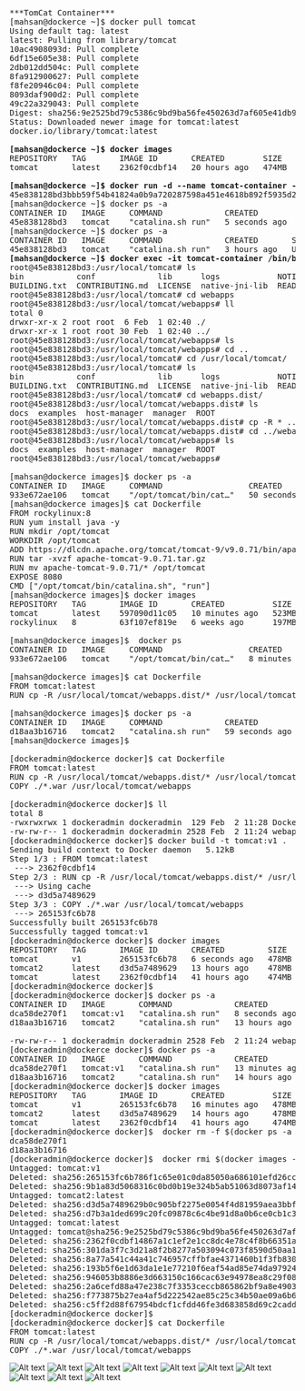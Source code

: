 <pre>
***TomCat Container***
[mahsan@dockerce ~]$ docker pull tomcat
Using default tag: latest
latest: Pulling from library/tomcat
10ac4908093d: Pull complete
6df15e605e38: Pull complete
2db012dd504c: Pull complete
8fa912900627: Pull complete
f8fe20946c04: Pull complete
8093daf900d2: Pull complete
49c22a329043: Pull complete
Digest: sha256:9e2525bd79c5386c9bd9ba56fe450263d7af605e41db9fead44e1969379b588a
Status: Downloaded newer image for tomcat:latest
docker.io/library/tomcat:latest

<b>[mahsan@dockerce ~]$ docker images</b>
REPOSITORY   TAG       IMAGE ID       CREATED        SIZE
tomcat       latest    2362f0cdbf14   20 hours ago   474MB

<b>[mahsan@dockerce ~]$ docker run -d --name tomcat-container -p 8081:8080 tomcat</b>
45e838128bd3bbb59f54b41824a0b9a720287598a451e4618b892f5935d23164
[mahsan@dockerce ~]$ docker ps -a
CONTAINER ID   IMAGE     COMMAND             CREATED         STATUS         PORTS                                       NAMES
45e838128bd3   tomcat    "catalina.sh run"   5 seconds ago   Up 4 seconds   0.0.0.0:8081->8080/tcp, :::8081->8080/tcp   tomcat-container
[mahsan@dockerce ~]$ docker ps -a
CONTAINER ID   IMAGE     COMMAND             CREATED       STATUS       PORTS                                       NAMES
45e838128bd3   tomcat    "catalina.sh run"   3 hours ago   Up 3 hours   0.0.0.0:8081->8080/tcp, :::8081->8080/tcp   tomcat-container
<b>[mahsan@dockerce ~]$ docker exec -it tomcat-container /bin/bash</b>
root@45e838128bd3:/usr/local/tomcat# ls
bin           conf             lib      logs            NOTICE     RELEASE-NOTES  temp     webapps.dist
BUILDING.txt  CONTRIBUTING.md  LICENSE  native-jni-lib  README.md  RUNNING.txt    webapps  work
root@45e838128bd3:/usr/local/tomcat# cd webapps
root@45e838128bd3:/usr/local/tomcat/webapps# ll
total 0
drwxr-xr-x 2 root root  6 Feb  1 02:40 ./
drwxr-xr-x 1 root root 30 Feb  1 02:40 ../
root@45e838128bd3:/usr/local/tomcat/webapps# ls
root@45e838128bd3:/usr/local/tomcat/webapps# cd ..
root@45e838128bd3:/usr/local/tomcat# cd /usr/local/tomcat/
root@45e838128bd3:/usr/local/tomcat# ls
bin           conf             lib      logs            NOTICE     RELEASE-NOTES  temp     webapps.dist
BUILDING.txt  CONTRIBUTING.md  LICENSE  native-jni-lib  README.md  RUNNING.txt    webapps  work
root@45e838128bd3:/usr/local/tomcat# cd webapps.dist/
root@45e838128bd3:/usr/local/tomcat/webapps.dist# ls
docs  examples  host-manager  manager  ROOT
root@45e838128bd3:/usr/local/tomcat/webapps.dist# cp -R * ../webapps/
root@45e838128bd3:/usr/local/tomcat/webapps.dist# cd ../webapps
root@45e838128bd3:/usr/local/tomcat/webapps# ls
docs  examples  host-manager  manager  ROOT
root@45e838128bd3:/usr/local/tomcat/webapps#

[mahsan@dockerce images]$ docker ps -a
CONTAINER ID   IMAGE     COMMAND                  CREATED          STATUS          PORTS                                       NAMES
933e672ae106   tomcat    "/opt/tomcat/bin/cat…"   50 seconds ago   Up 50 seconds   0.0.0.0:8083->8080/tcp, :::8083->8080/tcp   mytocat-server
[mahsan@dockerce images]$ cat Dockerfile
FROM rockylinux:8
RUN yum install java -y
RUN mkdir /opt/tomcat
WORKDIR /opt/tomcat
ADD https://dlcdn.apache.org/tomcat/tomcat-9/v9.0.71/bin/apache-tomcat-9.0.71.tar.gz .
RUN tar -xvzf apache-tomcat-9.0.71.tar.gz
RUN mv apache-tomcat-9.0.71/* /opt/tomcat
EXPOSE 8080
CMD ["/opt/tomcat/bin/catalina.sh", "run"]
[mahsan@dockerce images]$ docker images
REPOSITORY   TAG       IMAGE ID       CREATED          SIZE
tomcat       latest    597090d11c05   10 minutes ago   523MB
rockylinux   8         63f107ef819e   6 weeks ago      197MB

[mahsan@dockerce images]$  docker ps
CONTAINER ID   IMAGE     COMMAND                  CREATED         STATUS         PORTS                                       NAMES
933e672ae106   tomcat    "/opt/tomcat/bin/cat…"   8 minutes ago   Up 8 minutes   0.0.0.0:8083->8080/tcp, :::8083->8080/tcp   mytocat-server

[mahsan@dockerce images]$ cat Dockerfile
FROM tomcat:latest
RUN cp -R /usr/local/tomcat/webapps.dist/* /usr/local/tomcat/webapps

[mahsan@dockerce images]$ docker ps -a
CONTAINER ID   IMAGE     COMMAND             CREATED          STATUS          PORTS                                       NAMES
d18aa3b16716   tomcat2   "catalina.sh run"   59 seconds ago   Up 58 seconds   0.0.0.0:8085->8080/tcp, :::8085->8080/tcp   tomcat2
[mahsan@dockerce images]$

[dockeradmin@dockerce docker]$ cat Dockerfile
FROM tomcat:latest
RUN cp -R /usr/local/tomcat/webapps.dist/* /usr/local/tomcat/webapps
COPY ./*.war /usr/local/tomcat/webapps

[dockeradmin@dockerce docker]$ ll
total 8
-rwxrwxrwx 1 dockeradmin dockeradmin  129 Feb  2 11:28 Dockerfile
-rw-rw-r-- 1 dockeradmin dockeradmin 2528 Feb  2 11:24 webapp.war
[dockeradmin@dockerce docker]$ docker build -t tomcat:v1 .
Sending build context to Docker daemon   5.12kB
Step 1/3 : FROM tomcat:latest
 ---> 2362f0cdbf14
Step 2/3 : RUN cp -R /usr/local/tomcat/webapps.dist/* /usr/local/tomcat/webapps
 ---> Using cache
 ---> d3d5a7489629
Step 3/3 : COPY ./*.war /usr/local/tomcat/webapps
 ---> 265153fc6b78
Successfully built 265153fc6b78
Successfully tagged tomcat:v1
[dockeradmin@dockerce docker]$ docker images
REPOSITORY   TAG       IMAGE ID       CREATED         SIZE
tomcat       v1        265153fc6b78   6 seconds ago   478MB
tomcat2      latest    d3d5a7489629   13 hours ago    478MB
tomcat       latest    2362f0cdbf14   41 hours ago    474MB
[dockeradmin@dockerce docker]$
[dockeradmin@dockerce docker]$ docker ps -a
CONTAINER ID   IMAGE       COMMAND             CREATED         STATUS         PORTS                                       NAMES
dca58de270f1   tomcat:v1   "catalina.sh run"   8 seconds ago   Up 6 seconds   0.0.0.0:8086->8080/tcp, :::8086->8080/tcp   tomcatv1
d18aa3b16716   tomcat2     "catalina.sh run"   13 hours ago    Up 13 hours    0.0.0.0:8085->8080/tcp, :::8085->8080/tcp   tomcat2

-rw-rw-r-- 1 dockeradmin dockeradmin 2528 Feb  2 11:24 webapp.war
[dockeradmin@dockerce docker]$ docker ps -a
CONTAINER ID   IMAGE       COMMAND             CREATED          STATUS          PORTS                                       NAMES
dca58de270f1   tomcat:v1   "catalina.sh run"   13 minutes ago   Up 13 minutes   0.0.0.0:8086->8080/tcp, :::8086->8080/tcp   tomcatv1
d18aa3b16716   tomcat2     "catalina.sh run"   14 hours ago     Up 14 hours     0.0.0.0:8085->8080/tcp, :::8085->8080/tcp   tomcat2
[dockeradmin@dockerce docker]$ docker images
REPOSITORY   TAG       IMAGE ID       CREATED          SIZE
tomcat       v1        265153fc6b78   16 minutes ago   478MB
tomcat2      latest    d3d5a7489629   14 hours ago     478MB
tomcat       latest    2362f0cdbf14   41 hours ago     474MB
[dockeradmin@dockerce docker]$  docker rm -f $(docker ps -a -q)
dca58de270f1
d18aa3b16716
[dockeradmin@dockerce docker]$  docker rmi $(docker images -a -q)
Untagged: tomcat:v1
Deleted: sha256:265153fc6b786f1c65e01c0da85050a686101efd26cc9d76a6f788f75fde77e7
Deleted: sha256:9b1a83d5068316c0bd0b19e324b5ab51063d8073af1460340e4827d6d24aec49
Untagged: tomcat2:latest
Deleted: sha256:d3d5a7489629b0c905bf2275e0054f4d81959aea3bbfaae2ad0c31ff0267424b
Deleted: sha256:d7b3a1ded699c20fc09878c6c4be91d8a0b6ce0cb1c36bb3fca436c24e1d372f
Untagged: tomcat:latest
Untagged: tomcat@sha256:9e2525bd79c5386c9bd9ba56fe450263d7af605e41db9fead44e1969379b588a
Deleted: sha256:2362f0cdbf14867a1c1ef2e1cc8dc4e78c4f8b66351acdbe71c8ab938e54f364
Deleted: sha256:301da3f7c3d21a8f2b8277a503094c073f8590d50aa14d3ff61474a408b24173
Deleted: sha256:8a77a541c44a41c746957cffbfae4371460b1f3fb830e1efdafc54851410c95f
Deleted: sha256:193b5f6e1d63da1e1e77210f6eaf54ad85e74da97924e0c9a778972bdc04337b
Deleted: sha256:946053b8886e3d663150c166cac63e94978ea8c29f087da3154d64f5a66a56ce
Deleted: sha256:2a6cefd88a47e238c7f3353ceccb865862bf9a8e490320cc781daa7085d041ca
Deleted: sha256:f773875b27ea4af5d222542ae85c25c34b50ae09a6b620ccf7c5198ed1a3aca8
Deleted: sha256:c5ff2d88f67954bdcf1cfdd46fe3d683858d69c2cadd6660812edfc83726c654
[dockeradmin@dockerce docker]$
[dockeradmin@dockerce docker]$ cat Dockerfile
FROM tomcat:latest
RUN cp -R /usr/local/tomcat/webapps.dist/* /usr/local/tomcat/webapps
COPY ./*.war /usr/local/tomcat/webapps
</pre>
![Alt text](https://github.com/4msahsan/DevOps/blob/main/DOCKER-Images/png/01.png "msahsan@hotmail.com")
![Alt text](https://github.com/4msahsan/DevOps/blob/main/DOCKER-Images/png/02.png "msahsan@hotmail.com")
![Alt text](https://github.com/4msahsan/DevOps/blob/main/DOCKER-Images/png/03.png "msahsan@hotmail.com")
![Alt text](https://github.com/4msahsan/DevOps/blob/main/DOCKER-Images/png/04.png "msahsan@hotmail.com")
![Alt text](https://github.com/4msahsan/DevOps/blob/main/DOCKER-Images/png/05.png "msahsan@hotmail.com")
![Alt text](https://github.com/4msahsan/DevOps/blob/main/DOCKER-Images/png/06.png "msahsan@hotmail.com")
![Alt text](https://github.com/4msahsan/DevOps/blob/main/DOCKER-Images/png/07.png "msahsan@hotmail.com")
![Alt text](https://github.com/4msahsan/DevOps/blob/main/DOCKER-Images/png/08.png "msahsan@hotmail.com")
![Alt text](https://github.com/4msahsan/DevOps/blob/main/DOCKER-Images/png/09.png "msahsan@hotmail.com")
![Alt text](https://github.com/4msahsan/DevOps/blob/main/DOCKER-Images/png/10.png "msahsan@hotmail.com")
 
